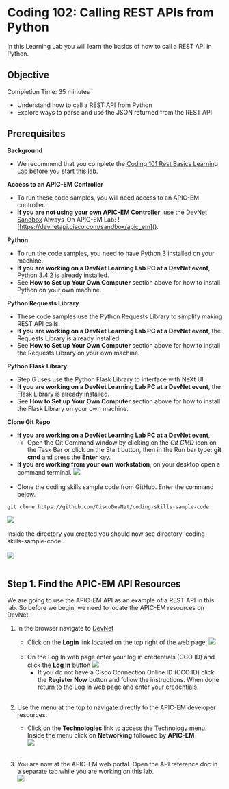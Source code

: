 # Coding 102: Calling REST APIs from Python #

In this Learning Lab you will learn the basics of how to call a REST API in Python.


## Objective ##

Completion Time: 35 minutes

* Understand how to call a REST API from Python
* Explore ways to parse and use the JSON returned from the REST API


## Prerequisites

**Background**
* We recommend that you complete the [Coding 101 Rest Basics Learning Lab](/lab/coding-101-rest-basics-ga/step/1) before you start this lab.

**Access to an APIC-EM Controller**
* To run these code samples, you will need access to an APIC-EM controller.
* **If you are not using your own APIC-EM Controller**, use the [DevNet Sandbox](https://developer.cisco.com/site/devnet/sandbox/) Always-On APIC-EM Lab: ![https://devnetapi.cisco.com/sandbox/apic_em]().

**Python**
* To run the code samples, you need to have Python 3 installed on your machine.
* **If you are working on a DevNet Learning Lab PC at a DevNet event**, Python 3.4.2 is already installed.
* See **How to Set up Your Own Computer** section above for how to install Python on your own machine.

**Python Requests Library**
* These code samples use the Python Requests Library to simplify making REST API calls.
* **If you are working on a DevNet Learning Lab PC at a DevNet event**, the Requests Library is already installed.
* See **How to Set up Your Own Computer** section above for how to install the Requests Library on your own machine.

**Python Flask Library**
* Step 6 uses use the Python Flask Library to interface with NeXt UI.
* **If you are working on a DevNet Learning Lab PC at a DevNet event**, the Flask Library is already installed.
* See **How to Set up Your Own Computer** section above for how to install the Flask Library on your own machine.

**Clone Git Repo**
* **If you are working on a DevNet Learning Lab PC at a DevNet event**,
    * Open the Git Command window by clicking on the *Git CMD* icon on the Task Bar or click on the Start button, then in the Run bar type: **git cmd** and press the **Enter** key.
* **If you are working from your own workstation**, on your desktop open a command terminal.
![](/posts/files/coding-102-rest-python-ga/assets/images/create_directory.png)<br/><br/>
* Clone the coding skills sample code from GitHub.  Enter the command below.
```
git clone https://github.com/CiscoDevNet/coding-skills-sample-code
```
![](/posts/files/coding-102-rest-python-ga/assets/images/github-clone.png)<br/><br/>
Inside the directory you created you should now see directory 'coding-skills-sample-code'.<br/><br/>
![](/posts/files/coding-102-rest-python-ga/assets/images/github-clone-listing.png)<br/><br/>


## Step 1. Find the APIC-EM API Resources

We are going to use the APIC-EM API as an example of a REST API in this lab.  So before we begin, we need to locate the APIC-EM resources on DevNet.

1. In the browser navigate to <a href="https://developer.cisco.com" target="_blank">DevNet</a>
    * Click on the **Login** link located on the top right of the web page.
    ![](/posts/files/coding-102-rest-python-ga/assets/images/login.png)<br/><br/>        
    * On the Log In web page enter your log in credentials (CCO ID) and click the **Log In** button
    ![](/posts/files/coding-102-rest-python-ga/assets/images/register.png)<br/>
       * If you do not have a Cisco Connection Online ID (CCO ID) click the **Register Now** button and follow the instructions.  When done return to the Log In web page and enter your credentials.
<br/><br/>
2. Use the menu at the top to navigate directly to the APIC-EM developer resources.
   * Click on the **Technologies** link to access the Technology menu.  Inside the menu click on **Networking**  followed by **APIC-EM**<br/>
![](/posts/files/coding-102-rest-python-ga/assets/images/Menu.png)
    <br/><br/>

3. You are now at the APIC-EM web portal.  Open the API reference doc in a separate tab while you are working on this lab.<br/>
![](/posts/files/coding-102-rest-python-ga/assets/images/Ref.png)
